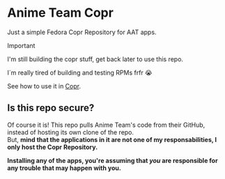 # Anime Team Copr
Just a simple Fedora Copr Repository for AAT apps.

> [!important]
> I'm still building the copr stuff, get back later to use this repo.

I´m really tired of building and testing RPMs frfr 😭

See how to use it in [Copr](https://copr.fedorainfracloud.org/coprs/retrozinndev/an-anime-team-apps/).

## Is this repo secure?
Of course it is! This repo pulls Anime Team's code from their GitHub, instead of hosting its own clone of the repo.<br>
But, **mind that the applications in it are not one of my responsabilities, I only host the Copr Repository.**

**Installing any of the apps, you're assuming that *you* are responsible for any trouble that may happen with you.**
